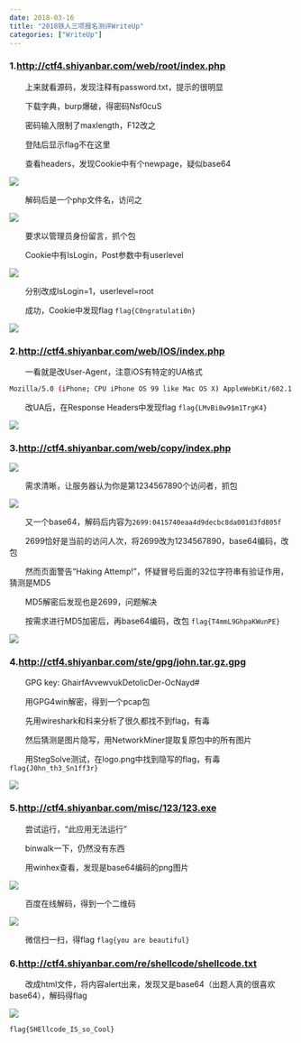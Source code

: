 ```yaml
---
date: 2018-03-16
title: "2018铁人三项报名测评WriteUp"
categories: ["WriteUp"]
---
```


### 1.http://ctf4.shiyanbar.com/web/root/index.php

　　上来就看源码，发现注释有password.txt，提示的很明显

　　下载字典，burp爆破，得密码Nsf0cuS

　　密码输入限制了maxlength，F12改之

　　登陆后显示flag不在这里

　　查看headers，发现Cookie中有个newpage，疑似base64

![](https://blog-zijui.oss-cn-shenzhen.aliyuncs.com/images/t3sec2018-test-writeup/1.png)

　　解码后是一个php文件名，访问之

![](https://blog-zijui.oss-cn-shenzhen.aliyuncs.com/images/t3sec2018-test-writeup/2.png)

　　要求以管理员身份留言，抓个包

　　Cookie中有IsLogin，Post参数中有userlevel

![](https://blog-zijui.oss-cn-shenzhen.aliyuncs.com/images/t3sec2018-test-writeup/3.png)

　　分别改成IsLogin=1，userlevel=root

　　成功，Cookie中发现flag `flag{C0ngratulati0n}`

![](https://blog-zijui.oss-cn-shenzhen.aliyuncs.com/images/t3sec2018-test-writeup/4.png)

### 2.http://ctf4.shiyanbar.com/web/IOS/index.php

　　一看就是改User-Agent，注意iOS有特定的UA格式
```bash
Mozilla/5.0 (iPhone; CPU iPhone OS 99 like Mac OS X) AppleWebKit/602.1.50 (KHTML, like Gecko) CriOS/56.0.2924.75 Mobile/14E5239e Safari/602.1
```

　　改UA后，在Response Headers中发现flag `flag{LMvBi8w9$m1TrgK4}`

![](https://blog-zijui.oss-cn-shenzhen.aliyuncs.com/images/t3sec2018-test-writeup/5.png)

### 3.http://ctf4.shiyanbar.com/web/copy/index.php

![](https://blog-zijui.oss-cn-shenzhen.aliyuncs.com/images/t3sec2018-test-writeup/6.png)

　　需求清晰，让服务器认为你是第1234567890个访问者，抓包

![](https://blog-zijui.oss-cn-shenzhen.aliyuncs.com/images/t3sec2018-test-writeup/7.png)

　　又一个base64，解码后内容为`2699:0415740eaa4d9decbc8da001d3fd805f`

　　2699恰好是当前的访问人次，将2699改为1234567890，base64编码，改包

　　然而页面警告“Haking Attemp!”，怀疑冒号后面的32位字符串有验证作用，猜测是MD5

　　MD5解密后发现也是2699，问题解决

　　按需求进行MD5加密后，再base64编码，改包 `flag{T4mmL9GhpaKWunPE}`

![](https://blog-zijui.oss-cn-shenzhen.aliyuncs.com/images/t3sec2018-test-writeup/8.png)

### 4.http://ctf4.shiyanbar.com/ste/gpg/john.tar.gz.gpg

　　GPG key: GhairfAvvewvukDetolicDer-OcNayd#

　　用GPG4win解密，得到一个pcap包

　　先用wireshark和科来分析了很久都找不到flag，有毒

　　然后猜测是图片隐写，用NetworkMiner提取复原包中的所有图片

　　用StegSolve测试，在logo.png中找到隐写的flag，有毒 `flag{J0hn_th3_Sn1ff3r}`

![](https://blog-zijui.oss-cn-shenzhen.aliyuncs.com/images/t3sec2018-test-writeup/9.png)

### 5.http://ctf4.shiyanbar.com/misc/123/123.exe

　　尝试运行，“此应用无法运行”

　　binwalk一下，仍然没有东西

　　用winhex查看，发现是base64编码的png图片

![](https://blog-zijui.oss-cn-shenzhen.aliyuncs.com/images/t3sec2018-test-writeup/10.png)

　　百度在线解码，得到一个二维码

![](https://blog-zijui.oss-cn-shenzhen.aliyuncs.com/images/t3sec2018-test-writeup/11.png)

　　微信扫一扫，得flag `flag{you are beautiful}`

### 6.http://ctf4.shiyanbar.com/re/shellcode/shellcode.txt

　　改成html文件，将内容alert出来，发现又是base64（出题人真的很喜欢base64），解码得flag

![](https://blog-zijui.oss-cn-shenzhen.aliyuncs.com/images/t3sec2018-test-writeup/12.png)

`flag{SHEllcode_IS_so_Cool}`